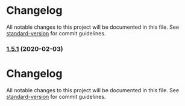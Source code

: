 # Changelog

All notable changes to this project will be documented in this file. See [standard-version](https://github.com/conventional-changelog/standard-version) for commit guidelines.

### [1.5.1](https://github.com/vovkind/ng2-smart-table/compare/v1.5.0...v1.5.1) (2020-02-03)

# Changelog

All notable changes to this project will be documented in this file. See [standard-version](https://github.com/conventional-changelog/standard-version) for commit guidelines.
